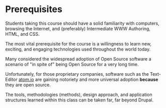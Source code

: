 # Prerequisites

Students taking this course should have a solid familiarity with computers, browsing the Internet, and (preferably) Intermediate WWW Authoring, HTML, and CSS.

The most vital prerequisite for the course is a willingness to learn new, exciting, and engaging technologies used throughout the world today.

Many considered the widespread adoption of Open Source software a scenario of "in spite of" being Open Source for a very long time.

Unfortunately, for those proprietary companies, software such as the Text-Editor [atom.io](https://atom.io/ "atom.io") are gaining notoriety and more universal adoption **because** they are open source.

The tools, methodologies (methods), design approach, and application structures learned within this class can be taken far, far beyond Drupal.

